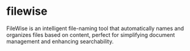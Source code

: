 # filewise
FileWise is an intelligent file-naming tool that automatically names and organizes files based on content, perfect for simplifying document management and enhancing searchability.
